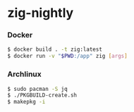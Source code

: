 # zig-nightly

### Docker

```bash
$ docker build . -t zig:latest
$ docker run -v "$PWD:/app" zig [args]
```

### Archlinux

```bash
$ sudo pacman -S jq
$ ./PKGBUILD-create.sh
$ makepkg -i
```
